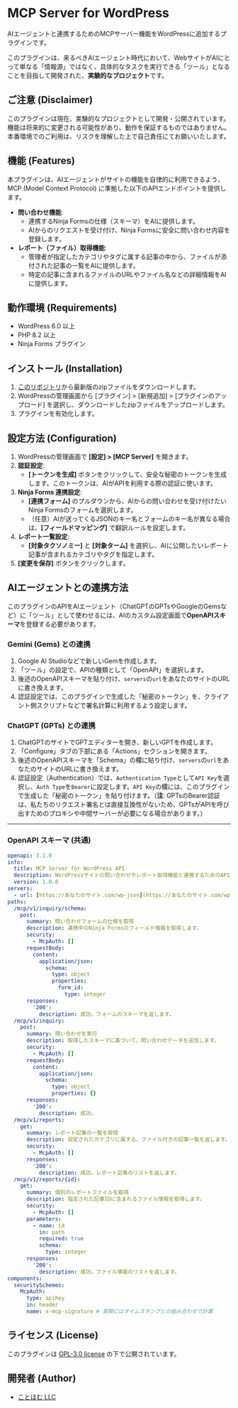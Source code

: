 # MCP Server for WordPress

AIエージェントと連携するためのMCPサーバー機能をWordPressに追加するプラグインです。

このプラグインは、来るべきAIエージェント時代において、WebサイトがAIにとって単なる「情報源」ではなく、具体的なタスクを実行できる「ツール」となることを目指して開発された、**実験的なプロジェクト**です。

## ご注意 (Disclaimer)

このプラグインは現在、実験的なプロジェクトとして開発・公開されています。機能は将来的に変更される可能性があり、動作を保証するものではありません。本番環境でのご利用は、リスクを理解した上で自己責任にてお願いいたします。

## 機能 (Features)

本プラグインは、AIエージェントがサイトの機能を自律的に利用できるよう、MCP (Model Context Protocol) に準拠した以下のAPIエンドポイントを提供します。

* **問い合わせ機能**:
    * 連携するNinja Formsの仕様（スキーマ）をAIに提供します。
    * AIからのリクエストを受け付け、Ninja Formsに安全に問い合わせ内容を登録します。
* **レポート（ファイル）取得機能**:
    * 管理者が指定したカテゴリやタグに属する記事の中から、ファイルが添付された記事の一覧をAIに提供します。
    * 特定の記事に含まれるファイルのURLやファイル名などの詳細情報をAIに提供します。

## 動作環境 (Requirements)

* WordPress 6.0 以上
* PHP 8.2 以上
* Ninja Forms プラグイン

## インストール (Installation)

1.  [このリポジトリ](https://github.com/Nyanco-Kotohomu/wp-mcp-server-kthm)から最新版のzipファイルをダウンロードします。
2.  WordPressの管理画面から \[プラグイン] > \[新規追加] > \[プラグインのアップロード] を選択し、ダウンロードしたzipファイルをアップロードします。
3.  プラグインを有効化します。

## 設定方法 (Configuration)

1.  WordPressの管理画面で **\[設定] > \[MCP Server]** を開きます。
2.  **認証設定**:
    * **\[トークンを生成]** ボタンをクリックして、安全な秘密のトークンを生成します。このトークンは、AIがAPIを利用する際の認証に使います。
3.  **Ninja Forms 連携設定**:
    * **\[連携フォーム]** のプルダウンから、AIからの問い合わせを受け付けたいNinja Formsのフォームを選択します。
    * （任意）AIが送ってくるJSONのキー名とフォームのキー名が異なる場合は、**\[フィールドマッピング]** で翻訳ルールを設定します。
4.  **レポート一覧設定**:
    * **\[対象タクソノミー]** と **\[対象ターム]** を選択し、AIに公開したいレポート記事が含まれるカテゴリやタグを指定します。
5.  **\[変更を保存]** ボタンをクリックします。

## AIエージェントとの連携方法

このプラグインのAPIをAIエージェント（ChatGPTのGPTsやGoogleのGemsなど）に「ツール」として使わせるには、AIのカスタム設定画面で**OpenAPIスキーマ**を登録する必要があります。

### Gemini (Gems) との連携

1.  Google AI Studioなどで新しいGemを作成します。
2.  「ツール」の設定で、APIの種類として「OpenAPI」を選択します。
3.  後述のOpenAPIスキーマを貼り付け、`servers`の`url`をあなたのサイトのURLに書き換えます。
4.  認証設定では、このプラグインで生成した「秘密のトークン」を、クライアント側スクリプトなどで署名計算に利用するよう設定します。

### ChatGPT (GPTs) との連携

1.  ChatGPTのサイトでGPTエディターを開き、新しいGPTを作成します。
2.  「Configure」タブの下部にある「Actions」セクションを開きます。
3.  後述のOpenAPIスキーマを「Schema」の欄に貼り付け、`servers`の`url`をあなたのサイトのURLに書き換えます。
4.  認証設定（Authentication）では、`Authentication Type`として`API Key`を選択し、`Auth Type`を`Bearer`に設定します。`API Key`の欄には、このプラグインで生成した「秘密のトークン」を貼り付けます。（**注**: GPTsのBearer認証は、私たちのリクエスト署名とは直接互換性がないため、GPTsがAPIを呼び出すためのプロキシや中間サーバーが必要になる場合があります。）

---
### OpenAPI スキーマ (共通)

```yaml
openapi: 3.1.0
info:
  title: MCP Server for WordPress API
  description: WordPressサイトの問い合わせやレポート取得機能と連携するためのAPI。
  version: 1.0.0
servers:
  - url: [https://あなたのサイト.com/wp-json](https://あなたのサイト.com/wp-json)
paths:
  /mcp/v1/inquiry/schema:
    post:
      summary: 問い合わせフォームの仕様を取得
      description: 連携中のNinja Formsのフィールド情報を取得します。
      security:
        - McpAuth: []
      requestBody:
        content:
          application/json:
            schema:
              type: object
              properties:
                form_id:
                  type: integer
      responses:
        '200':
          description: 成功。フォームのスキーマを返します。
  /mcp/v1/inquiry:
    post:
      summary: 問い合わせを実行
      description: 取得したスキーマに基づいて、問い合わせデータを送信します。
      security:
        - McpAuth: []
      requestBody:
        content:
          application/json:
            schema:
              type: object
              properties: {}
      responses:
        '200':
          description: 成功。
  /mcp/v1/reports:
    get:
      summary: レポート記事の一覧を取得
      description: 設定されたカテゴリに属する、ファイル付きの記事一覧を返します。
      security:
        - McpAuth: []
      responses:
        '200':
          description: 成功。レポート記事のリストを返します。
  /mcp/v1/reports/{id}:
    get:
      summary: 個別のレポートファイルを取得
      description: 指定された記事IDに含まれるファイル情報を取得します。
      security:
        - McpAuth: []
      parameters:
        - name: id
          in: path
          required: true
          schema:
            type: integer
      responses:
        '200':
          description: 成功。ファイル情報のリストを返します。
components:
  securitySchemes:
    McpAuth:
      type: apiKey
      in: header
      name: x-mcp-signature # 実際にはタイムスタンプとの組み合わせで計算
```

## ライセンス (License)

このプラグインは [GPL-3.0 license](https://www.gnu.org/licenses/gpl-3.0.html) の下で公開されています。

## 開発者 (Author)

* [ことほむ LLC](https://kotohomu.com/)
